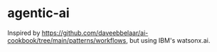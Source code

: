 # agentic-ai


Inspired by https://github.com/daveebbelaar/ai-cookbook/tree/main/patterns/workflows, 
but using IBM's watsonx.ai.